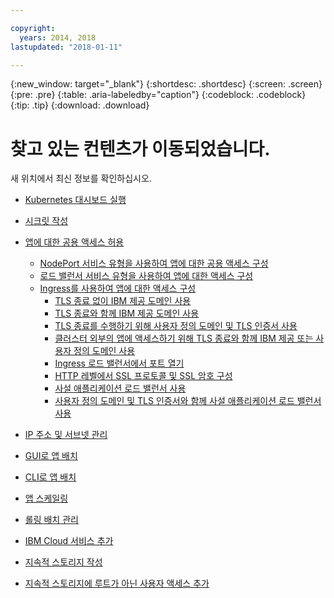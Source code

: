 ```yaml
---

copyright:
  years: 2014, 2018
lastupdated: "2018-01-11"

---
```


{:new_window: target="_blank"}
{:shortdesc: .shortdesc}
{:screen: .screen}
{:pre: .pre}
{:table: .aria-labeledby="caption"}
{:codeblock: .codeblock}
{:tip: .tip}
{:download: .download}


# 찾고 있는 컨텐츠가 이동되었습니다.

새 위치에서 최신 정보를 확인하십시오.
- [Kubernetes 대시보드 실행](cs_app.html#cli_dashboard)
- [시크릿 작성](cs_app.html#secrets)
- [앱에 대한 공용 액세스 허용](cs_network_planning.html#planning)
  - [NodePort 서비스 유형을 사용하여 앱에 대한 공용 액세스 구성](cs_nodeport.html#config)
  - [로드 밸런서 서비스 유형을 사용하여 앱에 대한 액세스 구성](cs_loadbalancer.html#config)
  - [Ingress를 사용하여 앱에 대한 액세스 구성](cs_ingress.html#config)
    - [TLS 종료 없이 IBM 제공 도메인 사용](cs_ingress.html#ibm_domain)
    - [TLS 종료와 함께 IBM 제공 도메인 사용](cs_ingress.html#ibm_domain_cert)
    - [TLS 종료를 수행하기 위해 사용자 정의 도메인 및 TLS 인증서 사용](cs_ingress.html#custom_domain_cert)
    - [클러스터 외부의 앱에 액세스하기 위해 TLS 종료와 함께 IBM 제공 또는 사용자 정의 도메인 사용](cs_ingress.html#external_endpoint)
    - [Ingress 로드 밸런서에서 포트 열기](cs_ingress.html#opening_ingress_ports)
    - [HTTP 레벨에서 SSL 프로토콜 및 SSL 암호 구성](cs_ingress.html#ssl_protocols_ciphers)
    - [사설 애플리케이션 로드 밸런서 사용](cs_ingress.html#private_ingress)
    - [사용자 정의 도메인 및 TLS 인증서와 함께 사설 애플리케이션 로드 밸런서 사용](cs_ingress.html#private_ingress_tls)
- [IP 주소 및 서브넷 관리](cs_subnets.html#manage)
  
- [GUI로 앱 배치](cs_app.html#app_ui)
- [CLI로 앱 배치](cs_app.html#app_cli)
- [앱 스케일링](cs_app.html#app_scaling)
- [롤링 배치 관리](cs_app.html#app_rolling)
- [IBM Cloud 서비스 추가](cs_integrations.html#adding_app)
- [지속적 스토리지 작성](cs_storage.html#create)
- [지속적 스토리지에 루트가 아닌 사용자 액세스 추가](cs_storage.html#nonroot)

